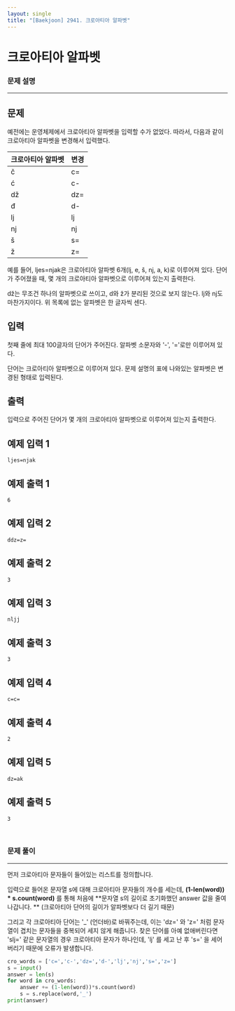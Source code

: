 ```yaml
---
layout: single
title: "[Baekjoon] 2941. 크로아티아 알파벳"
---
```




# 크로아티아 알파벳

### 문제 설명

---

## 문제

예전에는 운영체제에서 크로아티아 알파벳을 입력할 수가 없었다. 따라서, 다음과 같이 크로아티아 알파벳을 변경해서 입력했다.

| 크로아티아 알파벳 | 변경 |
| ----------------- | ---- |
| č                 | c=   |
| ć                 | c-   |
| dž                | dz=  |
| đ                 | d-   |
| lj                | lj   |
| nj                | nj   |
| š                 | s=   |
| ž                 | z=   |

예를 들어, ljes=njak은 크로아티아 알파벳 6개(lj, e, š, nj, a, k)로 이루어져 있다. 단어가 주어졌을 때, 몇 개의 크로아티아 알파벳으로 이루어져 있는지 출력한다.

dž는 무조건 하나의 알파벳으로 쓰이고, d와 ž가 분리된 것으로 보지 않는다. lj와 nj도 마찬가지이다. 위 목록에 없는 알파벳은 한 글자씩 센다.

## 입력

첫째 줄에 최대 100글자의 단어가 주어진다. 알파벳 소문자와 '-', '='로만 이루어져 있다.

단어는 크로아티아 알파벳으로 이루어져 있다. 문제 설명의 표에 나와있는 알파벳은 변경된 형태로 입력된다.

## 출력

입력으로 주어진 단어가 몇 개의 크로아티아 알파벳으로 이루어져 있는지 출력한다.

## 예제 입력 1 

```
ljes=njak
```

## 예제 출력 1 

```
6
```

## 예제 입력 2 

```
ddz=z=
```

## 예제 출력 2 

```
3
```

## 예제 입력 3 

```
nljj
```

## 예제 출력 3 

```
3
```

## 예제 입력 4 

```
c=c=
```

## 예제 출력 4 

```
2
```

## 예제 입력 5 

```
dz=ak
```

## 예제 출력 5 

```
3
```

<br>

### 문제 풀이

---

먼저 크로아티아 문자들이 들어있는 리스트를 정의합니다. 

입력으로 들어온 문자열 s에 대해 크로아티아 문자들의 개수를 세는데, **(1-len(word)) * s.count(word)** 를 통해 처음에 **문자열 s의 길이로 초기화했던 answer 값을 줄여나갑니다. ** (크로아티아 단어의 길이가 알파벳보다 더 길기 때문)

그리고 각 크로아티아 단어는 '_' (언더바)로 바꿔주는데, 이는 'dz=' 와 'z=' 처럼 문자열이 겹치는 문자들을 중복되어 세지 않게 해줍니다. 찾은 단어를 아예 없애버린다면 'slj=' 같은 문자열의 경우 크로아티아 문자가 하나인데, 'lj' 를 세고 난 후 's=' 을 세어 버리기 때문에 오류가 발생합니다. 

```python
cro_words = ['c=','c-','dz=','d-','lj','nj','s=','z=']
s = input()
answer = len(s)
for word in cro_words:
    answer += (1-len(word))*s.count(word)
    s = s.replace(word,'_')
print(answer)
```

<br>

